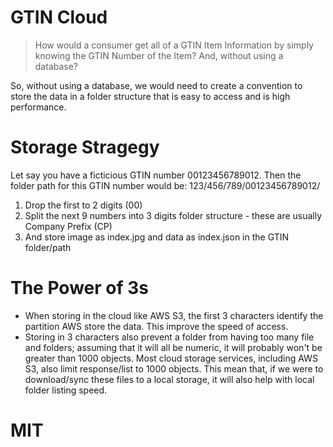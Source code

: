# GTIN Cloud
> How would a consumer get all of a GTIN Item Information by simply knowing the GTIN Number of the Item?  And, without using a database?

So, without using a database, we would need to create a convention to store the data in a folder structure that is easy to access and is high performance.

# Storage Stragegy
Let say you have a ficticious GTIN number 00123456789012.  Then the folder path for this GTIN number would be: 123/456/789/00123456789012/

1. Drop the first to 2 digits (00)
2. Split the next 9 numbers into 3 digits folder structure - these are usually Company Prefix (CP)
3. And store image as index.jpg and data as index.json in the GTIN folder/path

# The Power of 3s
- When storing in the cloud like AWS S3, the first 3 characters identify the partition AWS store the data.  This improve the speed of access.
- Storing in 3 characters also prevent a folder from having too many file and folders; assuming that it will all be numeric, it will probably won't be greater than 1000 objects.  Most cloud storage services, including AWS S3, also limit response/list to 1000 objects.  This mean that, if we were to download/sync these files to a local storage, it will also help with local folder listing speed.

# MIT
